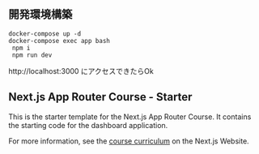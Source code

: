 ## 開発環境構築
```
docker-compose up -d
docker-compose exec app bash
 npm i
 npm run dev
```

http://localhost:3000 にアクセスできたらOk

## Next.js App Router Course - Starter

This is the starter template for the Next.js App Router Course. It contains the starting code for the dashboard application.

For more information, see the [course curriculum](https://nextjs.org/learn) on the Next.js Website.

